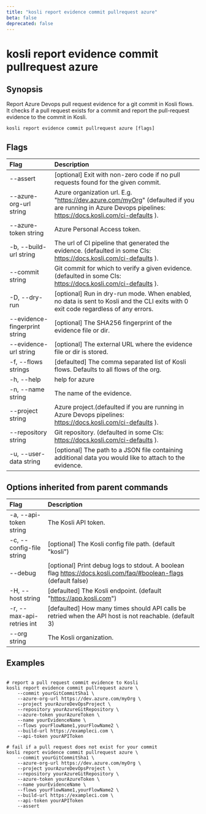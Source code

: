 ```yaml
---
title: "kosli report evidence commit pullrequest azure"
beta: false
deprecated: false
---
```


# kosli report evidence commit pullrequest azure

## Synopsis

Report Azure Devops pull request evidence for a git commit in Kosli flows.  
It checks if a pull request exists for a commit and report the pull-request evidence to the commit in Kosli. 


```shell
kosli report evidence commit pullrequest azure [flags]
```

## Flags
| Flag | Description |
| :--- | :--- |
|        --assert  |  [optional] Exit with non-zero code if no pull requests found for the given commit.  |
|        --azure-org-url string  |  Azure organization url. E.g. "https://dev.azure.com/myOrg" (defaulted if you are running in Azure Devops pipelines: https://docs.kosli.com/ci-defaults ).  |
|        --azure-token string  |  Azure Personal Access token.  |
|    -b, --build-url string  |  The url of CI pipeline that generated the evidence. (defaulted in some CIs: https://docs.kosli.com/ci-defaults ).  |
|        --commit string  |  Git commit for which to verify a given evidence. (defaulted in some CIs: https://docs.kosli.com/ci-defaults ).  |
|    -D, --dry-run  |  [optional] Run in dry-run mode. When enabled, no data is sent to Kosli and the CLI exits with 0 exit code regardless of any errors.  |
|        --evidence-fingerprint string  |  [optional] The SHA256 fingerprint of the evidence file or dir.  |
|        --evidence-url string  |  [optional] The external URL where the evidence file or dir is stored.  |
|    -f, --flows strings  |  [defaulted] The comma separated list of Kosli flows. Defaults to all flows of the org.  |
|    -h, --help  |  help for azure  |
|    -n, --name string  |  The name of the evidence.  |
|        --project string  |  Azure project.(defaulted if you are running in Azure Devops pipelines: https://docs.kosli.com/ci-defaults ).  |
|        --repository string  |  Git repository. (defaulted in some CIs: https://docs.kosli.com/ci-defaults ).  |
|    -u, --user-data string  |  [optional] The path to a JSON file containing additional data you would like to attach to the evidence.  |


## Options inherited from parent commands
| Flag | Description |
| :--- | :--- |
|    -a, --api-token string  |  The Kosli API token.  |
|    -c, --config-file string  |  [optional] The Kosli config file path. (default "kosli")  |
|        --debug  |  [optional] Print debug logs to stdout. A boolean flag https://docs.kosli.com/faq/#boolean-flags (default false)  |
|    -H, --host string  |  [defaulted] The Kosli endpoint. (default "https://app.kosli.com")  |
|    -r, --max-api-retries int  |  [defaulted] How many times should API calls be retried when the API host is not reachable. (default 3)  |
|        --org string  |  The Kosli organization.  |


## Examples

```shell

# report a pull request commit evidence to Kosli
kosli report evidence commit pullrequest azure \
	--commit yourGitCommitSha1 \
	--azure-org-url https://dev.azure.com/myOrg \
	--project yourAzureDevOpsProject \
	--repository yourAzureGitRepository \
	--azure-token yourAzureToken \
	--name yourEvidenceName \
	--flows yourFlowName1,yourFlowName2 \
	--build-url https://exampleci.com \
	--api-token yourAPIToken
	
# fail if a pull request does not exist for your commit
kosli report evidence commit pullrequest azure \
	--commit yourGitCommitSha1 \
	--azure-org-url https://dev.azure.com/myOrg \
	--project yourAzureDevOpsProject \
	--repository yourAzureGitRepository \
	--azure-token yourAzureToken \
	--name yourEvidenceName \
	--flows yourFlowName1,yourFlowName2 \
	--build-url https://exampleci.com \
	--api-token yourAPIToken
	--assert

```

